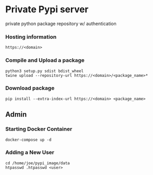 # Private Pypi server

private python package repository w/ authentication

### Hosting information
```
https://<domain>
```

### Compile and Upload a package

```
python3 setup.py sdist bdist_wheel
twine upload --repository-url https://<domain>/<package_name>*
```

### Download package

```
pip install --extra-index-url https://<domain> <package_name>
```


## Admin

### Starting Docker Container

```
docker-compose up -d
```

### Adding a New User

```
cd /home/joe/pypi_image/data
htpasswd .htpasswd <user>
```

